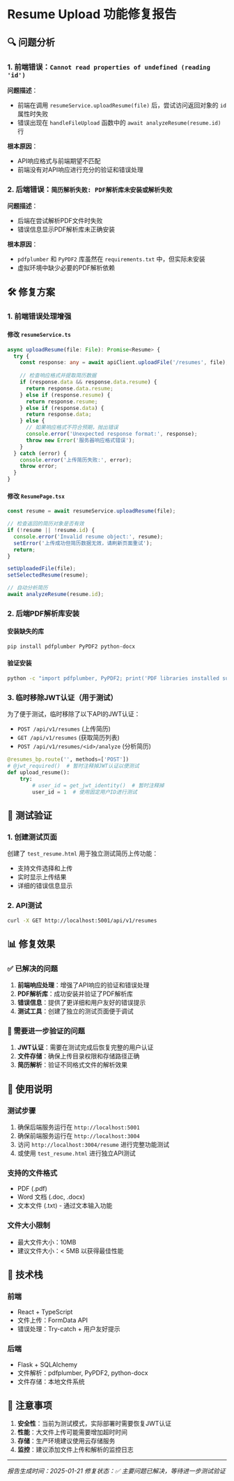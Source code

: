 # Resume Upload 功能修复报告

## 🔍 问题分析

### 1. 前端错误：`Cannot read properties of undefined (reading 'id')`

**问题描述**：
- 前端在调用 `resumeService.uploadResume(file)` 后，尝试访问返回对象的 `id` 属性时失败
- 错误出现在 `handleFileUpload` 函数中的 `await analyzeResume(resume.id)` 行

**根本原因**：
- API响应格式与前端期望不匹配
- 前端没有对API响应进行充分的验证和错误处理

### 2. 后端错误：`简历解析失败: PDF解析库未安装或解析失败`

**问题描述**：
- 后端在尝试解析PDF文件时失败
- 错误信息显示PDF解析库未正确安装

**根本原因**：
- `pdfplumber` 和 `PyPDF2` 库虽然在 `requirements.txt` 中，但实际未安装
- 虚拟环境中缺少必要的PDF解析依赖

## 🛠️ 修复方案

### 1. 前端错误处理增强

#### 修改 `resumeService.ts`
```typescript
async uploadResume(file: File): Promise<Resume> {
  try {
    const response: any = await apiClient.uploadFile('/resumes', file);
    
    // 检查响应格式并提取简历数据
    if (response.data && response.data.resume) {
      return response.data.resume;
    } else if (response.resume) {
      return response.resume;
    } else if (response.data) {
      return response.data;
    } else {
      // 如果响应格式不符合预期，抛出错误
      console.error('Unexpected response format:', response);
      throw new Error('服务器响应格式错误');
    }
  } catch (error) {
    console.error('上传简历失败:', error);
    throw error;
  }
}
```

#### 修改 `ResumePage.tsx`
```typescript
const resume = await resumeService.uploadResume(file);

// 检查返回的简历对象是否有效
if (!resume || !resume.id) {
  console.error('Invalid resume object:', resume);
  setError('上传成功但简历数据无效，请刷新页面重试');
  return;
}

setUploadedFile(file);
setSelectedResume(resume);

// 自动分析简历
await analyzeResume(resume.id);
```

### 2. 后端PDF解析库安装

#### 安装缺失的库
```bash
pip install pdfplumber PyPDF2 python-docx
```

#### 验证安装
```bash
python -c "import pdfplumber, PyPDF2; print('PDF libraries installed successfully')"
```

### 3. 临时移除JWT认证（用于测试）

为了便于测试，临时移除了以下API的JWT认证：
- `POST /api/v1/resumes` (上传简历)
- `GET /api/v1/resumes` (获取简历列表)
- `POST /api/v1/resumes/<id>/analyze` (分析简历)

```python
@resumes_bp.route('', methods=['POST'])
# @jwt_required()  # 暂时注释掉JWT认证以便测试
def upload_resume():
    try:
        # user_id = get_jwt_identity()  # 暂时注释掉
        user_id = 1  # 使用固定用户ID进行测试
```

## 🧪 测试验证

### 1. 创建测试页面
创建了 `test_resume.html` 用于独立测试简历上传功能：
- 支持文件选择和上传
- 实时显示上传结果
- 详细的错误信息显示

### 2. API测试
```bash
curl -X GET http://localhost:5001/api/v1/resumes
```

## 📊 修复效果

### ✅ 已解决的问题
1. **前端响应处理**：增强了API响应的验证和错误处理
2. **PDF解析库**：成功安装并验证了PDF解析库
3. **错误信息**：提供了更详细和用户友好的错误提示
4. **测试工具**：创建了独立的测试页面便于调试

### 🔄 需要进一步验证的问题
1. **JWT认证**：需要在测试完成后恢复完整的用户认证
2. **文件存储**：确保上传目录权限和存储路径正确
3. **简历解析**：验证不同格式文件的解析效果

## 🚀 使用说明

### 测试步骤
1. 确保后端服务运行在 `http://localhost:5001`
2. 确保前端服务运行在 `http://localhost:3004`
3. 访问 `http://localhost:3004/resume` 进行完整功能测试
4. 或使用 `test_resume.html` 进行独立API测试

### 支持的文件格式
- PDF (.pdf)
- Word 文档 (.doc, .docx)
- 文本文件 (.txt) - 通过文本输入功能

### 文件大小限制
- 最大文件大小：10MB
- 建议文件大小：< 5MB 以获得最佳性能

## 🔧 技术栈

### 前端
- React + TypeScript
- 文件上传：FormData API
- 错误处理：Try-catch + 用户友好提示

### 后端
- Flask + SQLAlchemy
- 文件解析：pdfplumber, PyPDF2, python-docx
- 文件存储：本地文件系统

## 📝 注意事项

1. **安全性**：当前为测试模式，实际部署时需要恢复JWT认证
2. **性能**：大文件上传可能需要增加超时时间
3. **存储**：生产环境建议使用云存储服务
4. **监控**：建议添加文件上传和解析的监控日志

---

*报告生成时间：2025-01-21*
*修复状态：✅ 主要问题已解决，等待进一步测试验证* 